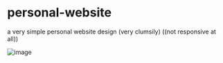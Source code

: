 # personal-website
a very simple personal website design (very clumsily) ((not responsive at all))

![image](https://github.com/jpnyunus/personal-website/assets/137651666/d70bcd1b-cac8-488d-bcc4-89b849a91149)
